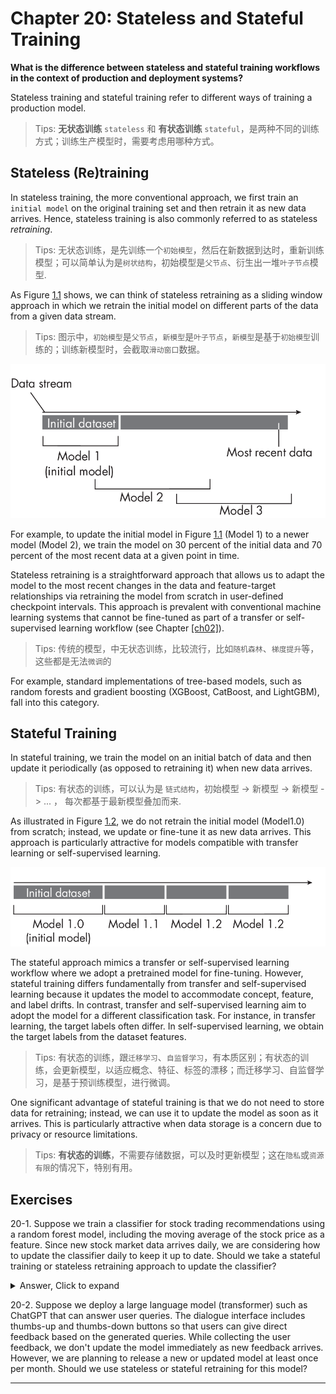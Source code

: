 







# Chapter 20: Stateless and Stateful Training
[](#stateless-and-stateful-training)



**What is the difference between stateless and stateful training
workflows in the context of production and deployment systems?**

Stateless training and stateful training refer to different ways of
training a production model.

> Tips: **无状态训练** `stateless` 和 **有状态训练** `stateful`，是两种不同的训练方式；训练生产模型时，需要考虑用哪种方式。


## Stateless (Re)training
[](#stateless-retraining)

In stateless training, the more conventional approach, we first train an
`initial model` on the original training set and then retrain it as new
data arrives. Hence, stateless training is also commonly referred to as
stateless *retraining*.

> Tips: 无状态训练，是先训练一个`初始模型`，然后在新数据到达时，重新训练模型；可以简单认为是`树状结构`，初始模型是`父节点`、衍生出一堆`叶子节点`模型.

As Figure [1.1](#fig-ch20-fig01) shows, we can think of stateless retraining as a
sliding window approach in which we retrain the initial model on
different parts of the data from a given data stream.

> Tips: 图示中，`初始模型`是`父节点`，`新模型`是`叶子节点`，`新模型`是基于`初始模型`训练的；训练新模型时，会截取`滑动窗口`数据。

<a id="fig-ch20-fig01"></a>

![Stateless training replaces the model periodically.](../images/ch20-fig01.png)

For example, to update the initial model in
Figure [1.1](#fig-ch20-fig01) (Model 1) to a newer model (Model 2), we train the
model on 30 percent of the initial data and 70 percent of the most
recent data at a given point in time.

Stateless retraining is a straightforward approach that allows us to
adapt the model to the most recent changes in the data and
feature-target relationships via retraining the model from scratch in
user-defined checkpoint intervals. This approach is prevalent with
conventional machine learning systems that cannot be fine-tuned as part
of a transfer or self-supervised learning workflow (see
Chapter [\[ch02\]](../ch02/_books_ml-q-and-ai-ch02.md)).

> Tips: 传统的模型，中无状态训练，比较流行，比如`随机森林`、`梯度提升`等，这些都是无法`微调`的

For example, standard implementations of tree-based models, such as
random forests and gradient boosting (XGBoost, CatBoost, and LightGBM),
fall into this category.

## Stateful Training
[](#stateful-training)

In stateful training, we train the model on an initial batch of data and
then update it periodically (as opposed to retraining it) when new data
arrives.

> Tips: 有状态的训练，可以认为是 `链式结构`，初始模型 -> 新模型 -> 新模型 -> ... ， 每次都基于最新模型叠加而来.

As illustrated in Figure [1.2](#fig-ch20-fig02), we do not retrain the initial model (Model1.0)
from scratch; instead, we update or fine-tune it as new data arrives.
This approach is particularly attractive for models compatible with
transfer learning or self-supervised learning.

<a id="fig-ch20-fig02"></a>

![Stateful training updates models periodically.](../images/ch20-fig02.png)

The stateful approach mimics a transfer or self-supervised learning
workflow where we adopt a pretrained model for fine-tuning. However,
stateful training differs fundamentally from transfer and
self-supervised learning because it updates the model to accommodate
concept, feature, and label drifts. In contrast, transfer and
self-supervised learning aim to adopt the model for a different
classification task. For instance, in transfer learning, the target
labels often differ. In self-supervised learning, we obtain the target
labels from the dataset features.

> Tips: 有状态的训练，跟`迁移学习`、`自监督学习`，有本质区别；有状态的训练，会更新模型，以适应概念、特征、标签的漂移；而迁移学习、自监督学习，是基于预训练模型，进行微调。

One significant advantage of stateful training is that we do not need to
store data for retraining; instead, we can use it to update the model as
soon as it arrives. This is particularly attractive when data storage is
a concern due to privacy or resource limitations.

> Tips: **有状态的训练**，不需要存储数据，可以及时更新模型；这在`隐私`或`资源有限`的情况下，特别有用。

## Exercises
[](#exercises)

20-1. Suppose we train a classifier for stock trading recommendations
using a random forest model, including the moving average of the stock
price as a feature. Since new stock market data arrives daily, we are
considering how to update the classifier daily to keep it up to date.
Should we take a stateful training or stateless retraining approach to
update the classifier?

<details><summary>Answer, Click to expand</summary>


When updating a random forest classifier daily with new stock market data, the choice between **stateless retraining** and **stateful retraining** depends on computational efficiency, data recency, and model integrity. Here's a structured analysis:

### 1. **Stateless Retraining (Full Retraining)**  
   - **Approach**: Train a **new model from scratch** daily using the **entire updated dataset** (historical data + new day's data).  
   - **Why it fits best for random forests**:  
     - Random forests are **not inherently incremental**. Trees are built independently via bootstrapping and feature randomization.  
     - Retraining from scratch ensures:  
       - **Consistent data representation** (e.g., recalculated moving averages reflect the full history).  
       - **Optimal tree structures** based on all available data, avoiding bias from sequential updates.  
     - Mitigates **concept drift** by re-optimizing splits with fresh data.  
   - **Trade-offs**:  
     - Computationally expensive as data grows (requires daily full training).  
     - Use a **sliding window** (e.g., 2 years of data) to cap training time and prioritize recent trends.  

### 2. **Stateful Retraining (Incremental Updates)**  
   - **Approach**: Update the **existing model** with new data only (e.g., add new trees or adjust leaf nodes).  
   - **Why it’s less suitable**:  
     - Random forests lack native support for incremental learning. Workarounds (e.g., warm starts in `sklearn`) merely **add new trees** without modifying existing ones. This:  
       - **Dilutes model cohesion** (old trees may become outdated).  
       - **Increases memory/compute** over time without guaranteeing improved accuracy.  
     - Moving averages and other temporal features **lose consistency** if not recalculated globally.  
   - **When it might work**:  
     - Only if new data is appended without affecting historical computations (rare for financial data).  
     - Prefer models **designed for streaming** (e.g., online gradient boosting, Hoeffding trees).  

### Recommendation: **Stateless Retraining**  
- **Key reasons**:  
  1. **Algorithmic compatibility**: Random forests thrive on complete, consistent datasets.  
  2. **Data integrity**: Ensures moving averages and technical indicators are recalculated correctly over the full series.  
  3. **Predictive stability**: Avoids "patchwork" models that mix outdated and new logic.  
- **Optimizations**:  
  - **Sliding window**: Retrain on a fixed-duration window (e.g., 500 trading days) to balance recency and speed.  
  - **Parallelization**: Leverage distributed computing (e.g., Spark ML) for faster daily jobs.  
  - **Model versioning**: Deploy the new model after validation to avoid downtime.  

### Practical Workflow  
1. **Daily update**:  
   - Fetch new data → recalculate features (e.g., moving averages) for the full dataset/window.  
   - Retrain the random forest from scratch.  
   - Validate against a holdout set (e.g., recent 30 days).  
2. **Fallback**: If retraining time is prohibitive:  
   - Reduce frequency (e.g., weekly) or window size.  
   - Switch to an **online-capable algorithm** (e.g., LGBM with `partial_fit`).  

### Conclusion  
For a random forest classifier with time-dependent features like moving averages, **stateless retraining** is **strongly recommended**. It preserves data consistency and model robustness, despite higher compute costs. If latency becomes critical, explore windowed retraining or alternative online-learning models instead of forcing stateful updates onto a batch-oriented algorithm.

</details>

20-2. Suppose we deploy a large language model (transformer) such as
ChatGPT that can answer user queries. The dialogue interface includes
thumbs-up and thumbs-down buttons so that users can give direct feedback
based on the generated queries. While collecting the user feedback, we
don't update the model immediately as new feedback arrives. However,
we are planning to release a new or updated model at least once per
month. Should we use stateless or stateful retraining for this model?


------------------------------------------------------------------------

